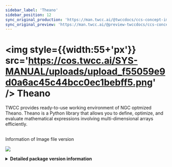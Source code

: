 ```yaml
---
sidebar_label: 'Theano'
sidebar_position: 12
sync_original_production: 'https://man.twcc.ai/@twccdocs/ccs-concept-image-theano-en'
sync_original_preview: 'https://man.twcc.ai/@preview-twccdocs/ccs-concept-image-theano-en'
---
```


# <img style={{width:55+'px'}} src='https://cos.twcc.ai/SYS-MANUAL/uploads/upload_f55059e9d0a6ac45c44bcc0ec1bebff5.png' /> Theano

TWCC provides ready-to-use working environment of NGC optmized Theano. Theano is a Python library that allows you to define, optimize, and evaluate mathematical expressions involving multi-dimensional arrays efficiently.

## <i class="fa fa-sticky-note" aria-hidden="true"></i>
<span class="ccsimglist">Information of Image file version
</span> 

![](https://cos.twcc.ai/SYS-MANUAL/uploads/upload_7a14f82bdf85b45c7641ec55363c4748.png)




<details class="docspoiler">

<summary><b>Detailed package version information</b></summary>

- [theano-18.08-v1](https://docs.nvidia.com/deeplearning/frameworks/theano-release-notes/rel_18.08.html#rel_18.08)

</details>